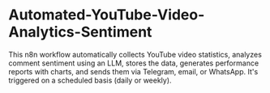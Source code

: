 # Automated-YouTube-Video-Analytics-Sentiment
This n8n workflow automatically collects YouTube video statistics, analyzes comment sentiment using an LLM, stores the data, generates performance reports with charts, and sends them via Telegram, email, or WhatsApp. It's triggered on a scheduled basis (daily or weekly).
